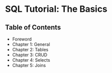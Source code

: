 # SQL Tutorial: The Basics

## Table of Contents

* Foreword
* Chapter 1: General
* Chapter 2: Tables
* Chapter 3: CRUD
* Chapter 4: Selects
* Chapter 5: Joins